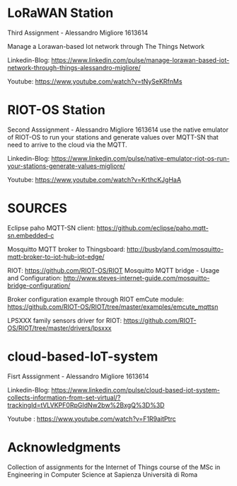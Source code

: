 # LoRaWAN Station
Third Assignment - Alessandro Migliore 1613614

Manage a Lorawan-based Iot network through The Things Network

Linkedin-Blog: https://www.linkedin.com/pulse/manage-lorawan-based-iot-network-through-things-alessandro-migliore/

Youtube: https://www.youtube.com/watch?v=tNySeKRfnMs


# RIOT-OS Station 
Second Asssignment - Alessandro Migliore 1613614
use the native emulator of RIOT-OS to run your stations and generate values over MQTT-SN that need to arrive to the cloud via the MQTT.

Linkedin-Blog: https://www.linkedin.com/pulse/native-emulator-riot-os-run-your-stations-generate-values-migliore/

Youtube: https://www.youtube.com/watch?v=KrthcKJgHaA

# SOURCES

Eclipse paho MQTT-SN client: https://github.com/eclipse/paho.mqtt-sn.embedded-c

Mosquitto MQTT broker to Thingsboard: http://busbyland.com/mosquitto-mqtt-broker-to-iot-hub-iot-edge/

RIOT: https://github.com/RIOT-OS/RIOT
Mosquitto MQTT bridge - Usage and Configuration: http://www.steves-internet-guide.com/mosquitto-bridge-configuration/

Broker configuration example through RIOT emCute module: https://github.com/RIOT-OS/RIOT/tree/master/examples/emcute_mqttsn

LPSXXX family sensors driver for RIOT: https://github.com/RIOT-OS/RIOT/tree/master/drivers/lpsxxx





# cloud-based-IoT-system
Fisrt Asssignment - Alessandro Migliore 1613614


Linkedin-Blog: https://www.linkedin.com/pulse/cloud-based-iot-system-collects-information-from-set-virtual/?trackingId=tVLVKPF0RpGIdNw2bw%2BxgQ%3D%3D



Youtube : https://www.youtube.com/watch?v=F1R9aitPtrc


# Acknowledgments
Collection of assignments for the Internet of Things course of the MSc in Engineering in Computer Science at Sapienza Università di Roma
